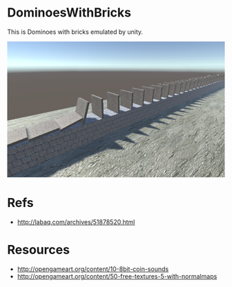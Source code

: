 # DominoesWithBricks

This is Dominoes with bricks emulated by unity.

![screenshot](screenshot.png)

# Refs

* http://labaq.com/archives/51878520.html

# Resources

* http://opengameart.org/content/10-8bit-coin-sounds
* http://opengameart.org/content/50-free-textures-5-with-normalmaps

